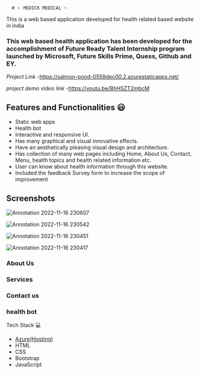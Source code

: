   
      # ✨ MEDICK MEDICAL ✨ 

This is a web based application developed for health related based website in india

### This web based health application has been developed for the accomplishment of Future Ready Talent Internship program launched by Microsoft, Future Skills Prime, Quess, Github and EY.


*Project Link* -https://salmon-pond-0559dec00.2.azurestaticapps.net/


*project demo video link* -https://youtu.be/BhHSZT2mbcM


 ## Features and Functionalities 😃
 - Static web apps 
 - Health bot
 - Interactive and responsive UI.
 - Has many graphical and visual innovative effects. 
 - Have an aesthetically pleasing visual design and architecture. 
 - Has collection of many web pages including Home, About Us, Contact, Menu, health topics and health related information etc.
 - User can know about health information through this website.
 - Included the feedback Survey form to increase the scope of improvement 
 ## Screenshots
 
 
 ![Annotation 2022-11-16 230607](https://user-images.githubusercontent.com/117840003/202252951-85415cda-ed42-4e50-ad62-db5c14fdd76c.png)

 ![Annotation 2022-11-16 230542](https://user-images.githubusercontent.com/117840003/202253828-f81d0b1b-d3c9-43bd-8a36-35162d7ffcf6.png)

 ![Annotation 2022-11-16 230451](https://user-images.githubusercontent.com/117840003/202253855-5a6b5526-23eb-479f-8ac3-1b7562381a4d.png)

 ![Annotation 2022-11-16 230417](https://user-images.githubusercontent.com/117840003/202253928-ca624cf3-d0ac-4d7d-b334-f785e7809ae2.png)
 
 ### About Us
 ### Services
 ### Contact us
 ### health bot ##

 Tech Stack 💻
 - [Azure(Hosting)](https://azure.microsoft.com/en-in/features/azure-portal/) 
 - HTML
 - CSS
 - Bootstrap 
 - JavaScript 

